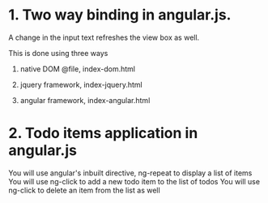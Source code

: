 # 1. Two way binding in angular.js.
A change in the input text refreshes the view box as well.

This is done using three ways

1. native DOM @file, index-dom.html

2. jquery framework, index-jquery.html

3. angular framework, index-angular.html

# 2. Todo items application in angular.js
You will use angular's inbuilt directive, ng-repeat to display a list of items
You will use ng-click to add a new todo item to the list of todos
You will use ng-click to delete an item from the list as well

